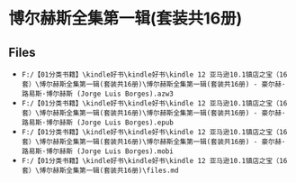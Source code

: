 # 博尔赫斯全集第一辑(套装共16册)

## Files

- `F:/【01分类书籍】\kindle好书\kindle好书\kindle 12 亚马逊10.1镇店之宝（16套）\博尔赫斯全集第一辑(套装共16册)\博尔赫斯全集第一辑(套装共16册) - 豪尔赫·路易斯·博尔赫斯 (Jorge Luis Borges).azw3`
- `F:/【01分类书籍】\kindle好书\kindle好书\kindle 12 亚马逊10.1镇店之宝（16套）\博尔赫斯全集第一辑(套装共16册)\博尔赫斯全集第一辑(套装共16册) - 豪尔赫·路易斯·博尔赫斯 (Jorge Luis Borges).epub`
- `F:/【01分类书籍】\kindle好书\kindle好书\kindle 12 亚马逊10.1镇店之宝（16套）\博尔赫斯全集第一辑(套装共16册)\博尔赫斯全集第一辑(套装共16册) - 豪尔赫·路易斯·博尔赫斯 (Jorge Luis Borges).mobi`
- `F:/【01分类书籍】\kindle好书\kindle好书\kindle 12 亚马逊10.1镇店之宝（16套）\博尔赫斯全集第一辑(套装共16册)\files.md`
